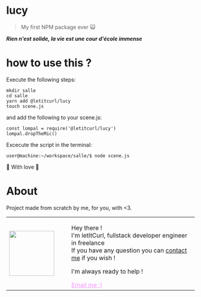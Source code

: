 # lucy
> My first NPM package ever 🙀

***Rien n'est solide, la vie est une cour d'école immense*** 

# how to use this ?

Execute the following steps:

```
mkdir salle
cd salle
yarn add @letitcurl/lucy
touch scene.js
```
and add the following to your scene.js:

```
const lompal = require('@letitcurl/lucy')
lompal.dropTheMic()
```
Excecute the script in the terminal:
```
user@machine:~/workspace/salle/$ node scene.js
```

💋 With love 💋

# About
Project made from scratch by me, for you, with <3. 

<table style="border: none;">
  <tr>
    <td>
      <div style="width: 120px;">
        <img style="width: 120px;" src="https://res.cloudinary.com/duydvdaxd/image/upload/w_120,c_fill,ar_1:1,g_auto/v1587723517/Rodeooo_khmmmu.jpg"/>
    </div>
    </td>
    <td>
      <div style="margin-left: 30px;">
        <p>Hey there !</br>
        I'm letItCurl, fullstack developer engineer in freelance</br>
        If you have any question you can <a href="https://www.linkedin.com/in/roland-lopez-developer/?locale=en_US">contact me</a> if you wish !</p>
        <p>I'm always ready to help !</p>
        <a style="color: #f694ff;" href="mailto:rolandlopez.developer@gmail.com?subject=Hey! Are you available?">Email me ;)</a>
    </div>
    </td>
  </tr>
</table>

